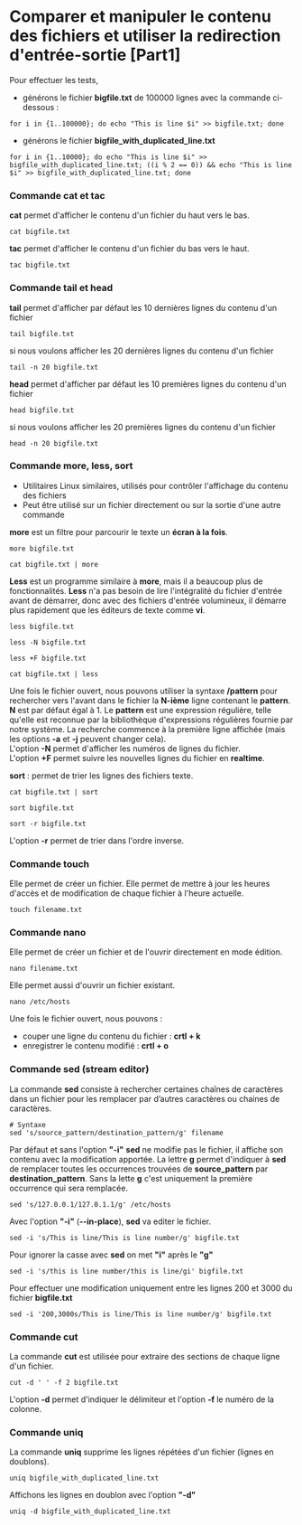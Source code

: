 # Comparer et manipuler le contenu des fichiers et utiliser la redirection d'entrée-sortie [Part1]

Pour effectuer les tests, 

- générons le fichier **bigfile.txt** de 100000 lignes avec la commande ci-dessous :

```
for i in {1..100000}; do echo "This is line $i" >> bigfile.txt; done
```

- générons le fichier **bigfile_with_duplicated_line.txt**

```
for i in {1..10000}; do echo "This is line $i" >> bigfile_with_duplicated_line.txt; ((i % 2 == 0)) && echo "This is line $i" >> bigfile_with_duplicated_line.txt; done
```

### Commande cat et tac

**cat** permet d'afficher le contenu d'un fichier du haut vers le bas.

```
cat bigfile.txt
```

**tac** permet d'afficher le contenu d'un fichier du bas vers le haut.

```
tac bigfile.txt
```

### Commande tail et head

**tail** permet d'afficher par défaut les 10 dernières lignes du contenu d'un fichier

```
tail bigfile.txt
```

si nous voulons afficher les 20 dernières lignes du contenu d'un fichier 

```
tail -n 20 bigfile.txt
```

**head** permet d'afficher par défaut les 10 premières lignes du contenu d'un fichier

```
head bigfile.txt
```

si nous voulons afficher les 20 premières lignes du contenu d'un fichier 

```
head -n 20 bigfile.txt
```

### Commande more, less, sort

- Utilitaires Linux similaires, utilisés pour contrôler l'affichage du contenu des fichiers
- Peut être utilisé sur un fichier directement ou sur la sortie d'une autre commande

**more** est un filtre pour parcourir le texte un **écran à la fois**.

```
more bigfile.txt
```

```
cat bigfile.txt | more
```

**Less** est un programme similaire à **more**, mais il a beaucoup plus de fonctionnalités. **Less** n'a pas besoin de lire l'intégralité du fichier d'entrée avant de démarrer, donc avec des fichiers d'entrée volumineux, il démarre plus rapidement que les éditeurs de texte comme **vi**.

```
less bigfile.txt
```

```
less -N bigfile.txt
```

```
less +F bigfile.txt
```

```
cat bigfile.txt | less
```

Une fois le fichier ouvert, nous pouvons utiliser la syntaxe **/pattern** pour rechercher vers l'avant dans le fichier la **N-ième** ligne contenant le **pattern**. **N** est par défaut égal à 1. Le **pattern** est une expression régulière, telle qu'elle est reconnue par la bibliothèque d'expressions régulières fournie par notre système. La recherche commence à la première ligne affichée (mais les options **-a** et **-j** peuvent changer cela). <br>
L'option **-N** permet d'afficher les numéros de lignes du fichier. <br>
L'option **+F** permet suivre les nouvelles lignes du fichier en **realtime**.

**sort** : permet de trier les lignes des fichiers texte.

```
cat bigfile.txt | sort
```

```
sort bigfile.txt
```

```
sort -r bigfile.txt
```

L'option **-r** permet de trier dans l'ordre inverse.

### Commande touch

Elle permet de créer un fichier. Elle permet de mettre à jour les heures d'accès et de modification de chaque fichier à l'heure actuelle.

```
touch filename.txt
```

### Commande nano

Elle permet de créer un fichier et de l'ouvrir directement en mode édition.

```
nano filename.txt
```

Elle permet aussi d'ouvrir un fichier existant.

```
nano /etc/hosts
```

Une fois le fichier ouvert, nous pouvons : 
- couper une ligne du contenu du fichier : **crtl + k**
- enregistrer le contenu modifié : **crtl + o**

### Commande sed (stream editor)

La commande **sed** consiste à rechercher certaines chaînes de caractères dans un fichier pour les remplacer par d’autres caractères ou chaines de caractères.

```
# Syntaxe
sed 's/source_pattern/destination_pattern/g' filename
```

Par défaut et sans l'option **"-i"** **sed** ne modifie pas le fichier, il affiche son contenu avec la modification apportée. La lettre **g** permet d'indiquer à **sed** de remplacer toutes les occurrences trouvées de **source_pattern** par **destination_pattern**. Sans la lette **g** c'est uniquement la première occurrence qui sera remplacée.

```
sed 's/127.0.0.1/127.0.1.1/g' /etc/hosts
```

Avec l'option **"-i"** (**--in-place**), **sed** va editer le fichier.

```
sed -i 's/This is line/This is line number/g' bigfile.txt
```

Pour ignorer la casse avec **sed** on met **"i"** après le **"g"**

```
sed -i 's/this is line number/this is line/gi' bigfile.txt
```

Pour effectuer une modification uniquement entre les lignes 200 et 3000 du fichier **bigfile.txt**

```
sed -i '200,3000s/This is line/This is line number/g' bigfile.txt
```

### Commande cut

La commande **cut** est utilisée pour extraire des sections de chaque ligne d'un fichier.

```
cut -d ' ' -f 2 bigfile.txt
```

L'option **-d** permet d'indiquer le délimiteur et l'option **-f** le numéro de la colonne.

### Commande uniq

La commande **uniq** supprime les lignes répétées d'un fichier (lignes en doublons).

```
uniq bigfile_with_duplicated_line.txt
```

Affichons les lignes en doublon avec l'option **"-d"**

```
uniq -d bigfile_with_duplicated_line.txt
```